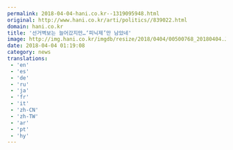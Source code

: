 ```yaml
---
permalink: 2018-04-04-hani.co.kr--1319095948.html
original: http://www.hani.co.kr/arti/politics//839022.html
domain: hani.co.kr
title: '선거벽보는 늘어갔지만…‘피닉제’만 남았네'
image: http://img.hani.co.kr/imgdb/resize/2018/0404/00500768_20180404.JPG
date: 2018-04-04 01:19:08
category: news
translations: 
 - 'en'
 - 'es'
 - 'de'
 - 'ru'
 - 'ja'
 - 'fr'
 - 'it'
 - 'zh-CN'
 - 'zh-TW'
 - 'ar'
 - 'pt'
 - 'hy'
---
```


